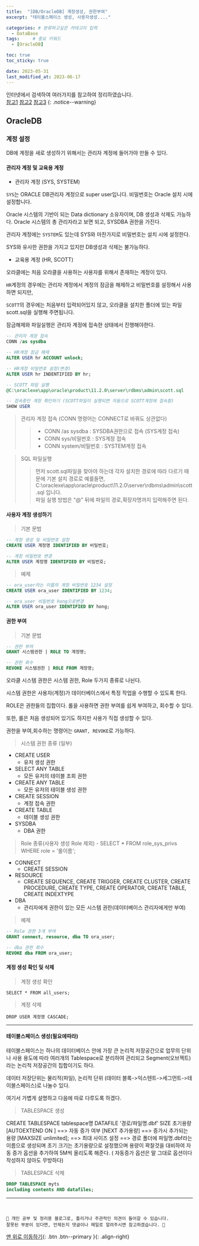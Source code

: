 ```yaml
---
title:  "[DB/OracleDB] 계정생성, 권한부여"  
excerpt: "테이블스페이스 생성, 사용자생성...."

categories: # 분류하고싶은 카테고리 입력
  - DataBase
tags:     # 중요 키워드
  - [OracleDB]

toc: true
toc_sticky: true

date: 2023-05-31
last_modified_at: 2023-06-17
---
```



인터넷에서 검색하여 여러가지를 참고하여 정리하였습니다.    
[참고1](https://myjamong.tistory.com/218)
[참고2](https://aileen93.tistory.com/17)
[참고3](https://velog.io/@krafftdj/Oracle-%EA%B3%84%EC%A0%95-%EC%83%9D%EC%84%B1-%EA%B6%8C%ED%95%9C-%EB%B6%80%EC%97%AC)
{: .notice--warning}


## OracleDB

### 계정 설정

DB에 계정을 새로 생성하기 위해서는 관리자 계정에 들어가야 만들 수 있다.

#### 관리자 계정 및 교육용 계정

- 관리자 계정 (SYS, SYSTEM)

`SYS`는 ORACLE DB관리자 계정으로 super user입니다. 비밀번호는 Oracle 설치 시에 설정합니다.

Oracle 시스템의 기반이 되는 Data dictionary 소유자이며, DB 생성과 삭제도 가능하다. Oracle 시스템의 총 관리자라고 보면 되고, SYSDBA 권한을 가진다.

관리자 계정에는 `SYSTEM`도 있는데 SYS와 마찬가지로 비밀번호는 설치 시에 설정한다. 

SYS와 유사한 권한을 가지고 있지만 DB생성과 삭제는 불가능하다. 

- 교육용 계정 (HR, SCOTT)

오라클에는 처음 오라클을 사용하는 사용자를 위해서 존재하는 계정이 있다. 

`HR`계정의 경우에는 관리자 계정에서 계정의 잠금을 해제하고 비밀번호를 설정해서 사용하면 되지만,

`SCOTT`의 경우에는 처음부터 입력되어있지 않고, 오라클을 설치한 폴더에 있는 파일 scott.sql을 실행해 주면됩니다.

잠금해제와 파일실행은 관리자 계정에 접속한 상태에서 진행해야한다.

```sql
-- 관리자 계정 접속
CONN /as sysdba

-- HR계정 잠금 해제
ALTER USER hr ACCOUNT unlock;

-- HR계정 비밀번호 설정(변경)
ALTER USER hr INDENTIFIED BY hr;

-- SCOTT 파일 실행
@C:\oraclexe\app\oracle\product\11.2.0\server\rdbms\admin\scott.sql

-- 접속중인 계정 확인하기 (SCOTT파일이 실행되면 자동으로 SCOTT계정에 접속함)
SHOW USER
```

> 관리자 계정 접속 (CONN 명령어는 CONNECT로 바꿔도 상관없다)
>> - CONN /as sysdba  : SYSDBA권한으로 접속 (SYS계정 접속)
>> - CONN sys/비밀번호  : SYS계정 접속
>> - CONN system/비밀번호  : SYSTEM계정 접속 

> SQL 파일실행
> > 먼저 scott.sql파일을 찾아야 하는데 각자 설치한 경로에 따라 다르기 때문에 기본 설치 경로로 예를들면, <br>
> > C:\oraclexe\app\oracle\product\11.2.0\server\rdbms\admin\scott.sql 입니다.<br>
> > 파일 실행 방법은 "@" 뒤에 파일의 경로,확장자명까지 입력해주면 된다.

#### 사용자 계정 생성하기 

> 기본 문법

```sql
-- 계정 생성 및 비밀번호 설정
CREATE USER 계정명 IDENTIFIED BY 비밀번호;

-- 계정 비밀번호 변경
ALTER USER 계정명 IDENTIFIED BY 비밀번호;
```

> 예제

```sql
-- ora_user라는 이름의 계정 비밀번호 1234 설정
CREATE USER ora_user IDENTIFIED BY 1234;

-- ora_user 비밀번호 hong으로변경
ALTER USER ora_user IDENTIFIED BY hong;
```

#### 권한 부여

> 기본 문법

```sql 
-- 권한 부여
GRANT 시스템권한 | ROLE TO 계정명;

-- 권한 회수
REVOKE 시스템권한 | ROLE FROM 계정명;
```

오라클 시스템 권한은 시스템 권한, Role 두가지 종류로 나뉜다.

시스템 권한은 사용자(계정)가 데이터베이스에서 특정 작업을 수행할 수 있도록 한다. 

ROLE은 권한들의 집합이다. 롤을 사용하면 권한 부여를 쉽게 부여하고, 회수할 수 있다.

또한, 롤은 처음 생성되어 있기도 하지만 사용가 직접 생성할 수 있다.

권한을 부여,회수하는 명령어는 `GRANT, REVOKE`로 가능하다.

>  시스템 권한 종류 (일부)

- CREATE USER
  - 유저 생성 권한
- SELECT ANY TABLE
  - 모든 유저의 테이블 조회 권한
- CREATE ANY TABLE
  - 모든 유저의 테이블 생성 권한
- CREATE SESSION
  - 계정 접속 권한 
- CREATE TABLE
  - 테이블 생성 권한
- SYSDBA
  - DBA 권한

> Role 종류(사용자 생성 Role 제외) - SELECT * FROM role_sys_privs WHERE role = '롤이름';

- CONNECT 
  - CREATE SESSION
- RESOURCE
  - CREATE SEQUENCE, CREATE TRIGGER, CREATE CLUSTER, CREATE PROCEDURE, CREATE TYPE, CREATE OPERATOR, CREATE TABLE, CREATE INDEXTYPE
- DBA
  - 관리자에게 권한이 있는 모든 시스템 권한(데이터베이스 관리자에게만 부여)


> 예제

```sql
-- Role 권한 3개 부여
GRANT connect, resource, dba TO ora_user;

-- dba 권한 회수
REVOKE dba FROM ora_user;
```

#### 계정 생성 확인 및 삭제

> 계정 생성 확인

```
SELECT * FROM all_users;
```

> 계정 삭제

```
DROP USER 계정명 CASCADE;
```


--- 

#### 테이블스페이스 생성(필요에따라)

테이블스페이스는 하나의 데이터베이스 안에 가장 큰 논리적 저장공간으로 업무의 단위나 사용 용도에 따라
여러개의 Tablespace로 분리하여 관리되고 Segment(오브젝트)라는 논리적 저장공간의 집합이기도 하다.

데이터 저장단위는 물리적(파일), 논리적 단위 (데이터 블록->익스텐트->세그먼트->테이블스페이스)로 나눌수 있다.

여기서 가볍게 설명하고 다음에 따로 다루도록 하겠다.

> TABLESPACE 생성

CREATE TABLESPACE tablespace명
DATAFILE '경로/파일명.dbf'
SIZE 초기용량
[AUTOEXTEND ON ]  ==> 자동 증가 여부
[NEXT 추가용량]	   ==> 증가시 추가되는 용량
[MAXSIZE unlimited]; ==> 최대 사이즈 설정
==> 경로 폴더에 파일명.dbf라는 이름으로 생성되며 초기 크기는 초기용량으로 설정했으며 용량이 꽉찰것을 대비하여
자동 증가 옵션을 추가하여 5M씩 올리도록 해준다. ( 자동증가 옵션은 말 그대로 옵션이다 작성하지 않아도 무방하다)

> TABLESPACE 삭제

```sql
DROP TABLESPACE myts  
including contents AND datafiles;
```


***
<br>
    
    📢 개인 공부 및 정리용 블로그로, 틀리거나 주관적인 의견이 들어갈 수 있습니다.
    잘못된 부분이 있다면, 언제든지 댓글이나 메일로 알려주시면 참고하겠습니다. 🔔

[맨 위로 이동하기](#){: .btn .btn--primary }{: .align-right}